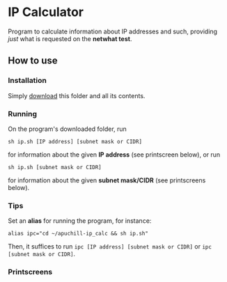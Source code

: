 # IP Calculator

Program to calculate information about IP addresses and such, providing _just_ what is requested on the **netwhat test**.

## How to use

### Installation

Simply [download](https://minhaskamal.github.io/DownGit/#/home?url=https://github.com/appinha/42cursus/tree/master/01-netwhat/apuchill-ip_calc) this folder and all its contents.

### Running

On the program's downloaded folder, run
```
sh ip.sh [IP address] [subnet mask or CIDR]
```
for information about the given **IP address** (see printscreen below), or run
```
sh ip.sh [subnet mask or CIDR]
```
for information about the given **subnet mask/CIDR** (see printscreens below).

### Tips

Set an **alias** for running the program, for instance:
```
alias ipc="cd ~/apuchill-ip_calc && sh ip.sh"
```
Then, it suffices to run `ipc [IP address] [subnet mask or CIDR]` or `ipc [subnet mask or CIDR]`.

### Printscreens

[](./print1.png)

[](./print2.png)

[](./print3.png)
